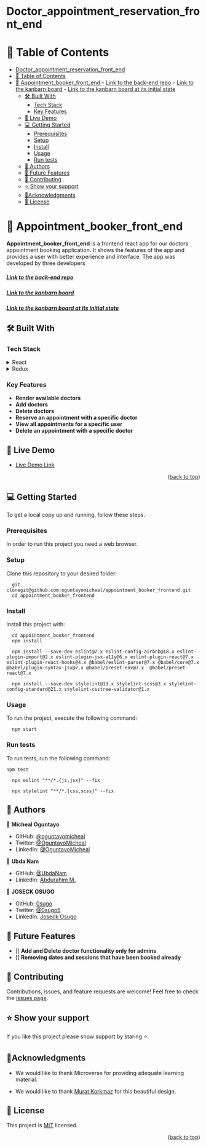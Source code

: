 # Doctor_appointment_reservation_front_end

<a name="readme-top"></a>

# 📗 Table of Contents
- [Doctor\_appointment\_reservation\_front\_end](#doctor_appointment_reservation_front_end)
- [📗 Table of Contents](#-table-of-contents)
- [📖 Appointment\_booker\_front\_end ](#-appointment_booker_front_end-)
        - [Link to the back-end repo](#link-to-the-back-end-repo)
        - [Link to the kanbarn board](#link-to-the-kanbarn-board)
        - [Link to the kanbarn board at its initial state](#link-to-the-kanbarn-board-at-its-initial-state)
  - [🛠 Built With ](#-built-with-)
    - [Tech Stack ](#tech-stack-)
    - [Key Features ](#key-features-)
  - [🚀 Live Demo ](#-live-demo-)
  - [💻 Getting Started ](#-getting-started-)
    - [Prerequisites](#prerequisites)
    - [Setup](#setup)
    - [Install](#install)
    - [Usage](#usage)
    - [Run tests](#run-tests)
  - [👥 Authors ](#-authors-)
  - [🔭 Future Features ](#-future-features-)
  - [🤝 Contributing ](#-contributing-)
  - [⭐️ Show your support ](#️-show-your-support-)
  - [🙏Acknowledgments ](#acknowledgments-)
  - [📝 License ](#-license-)

# 📖 Appointment_booker_front_end <a name="about-project"></a>

**Appointment_booker_front_end** is a frontend react app for our doctors appointment booking application. It shows the features of the app and provides a user with better experience and interface. The app was developed by three developers

##### [Link to the back-end repo](https://github.com/0sugo/appointment_booker_backend.git)

##### [Link to the kanbarn board](https://github.com/0sugo/appointment_booker_backend/projects/1)

##### [Link to the kanbarn board at its initial state](./public/kanban%20board.png)

## 🛠 Built With <a name="built-with"></a>

### Tech Stack <a name="tech-stack"></a>

<details>
  <summary>React</summary>
  <ul>
    <li><a>https://react.org/</a></li>
  </ul>
</details>

<details>
  <summary>Redux</summary>
  <ul>
    <li><a>https://redux.js.org/</a></li>
  </ul>
</details>

### Key Features <a name="key-features"></a>

- **Render available doctors**
- **Add doctors**
- **Delete doctors**
- **Reserve an appointment with a specific doctor**
- **View all appointments for a specific user**
- **Delete an appointment with a specific doctor**


## 🚀 Live Demo <a name="live-demo"></a>

- [Live Demo Link](https://bookdoctorsappointments.onrender.com/)

<p align="right">(<a href="#readme-top">back to top</a>)</p>


## 💻 Getting Started <a name="getting-started"></a>

To get a local copy up and running, follow these steps.

### Prerequisites

In order to run this project you need a web browser.

### Setup

Clone this repository to your desired folder:

```
  git clonegit@github.com:oguntayomicheal/appointment_booker_frontend.git
  cd appointment_booker_frontend
```

### Install

Install this project with:

```
  cd appointment_booker_frontend
  npm install
```
```
  npm install --save-dev eslint@7.x eslint-config-airbnb@18.x eslint-plugin-import@2.x eslint-plugin-jsx-a11y@6.x eslint-plugin-react@7.x eslint-plugin-react-hooks@4.x @babel/eslint-parser@7.x @babel/core@7.x  @babel/plugin-syntax-jsx@7.x @babel/preset-env@7.x  @babel/preset-react@7.x
```
```
  npm install --save-dev stylelint@13.x stylelint-scss@3.x stylelint-config-standard@21.x stylelint-csstree-validator@1.x
```

### Usage

To run the project, execute the following command:

```
  npm start
```

### Run tests

To run tests, run the following command:

```
npm test
```
```
  npx eslint "**/*.{js,jsx}" --fix
```
```
  npx stylelint "**/*.{css,scss}" --fix
```


## 👥 Authors <a name="authors"></a>

👤 **Micheal Oguntayo**

- GitHub: [@oguntayomicheal](https://github.com/oguntayomicheal)
- Twitter: [@OguntayoMicheal](https://twitter.com/Oguns_micky)
- LinkedIn: [@OguntayoMicheal](https://www.linkedin.com/in/ogunsmicky/)

👤 **Ubda Nam**

- GitHub: [@UbdaNam](https://github.com/UbdaNam)
- LinkedIn: [Abdurahim M.](linkedin.com/in/abdurahim-miftah)

👤 **JOSECK OSUGO**

- GitHub: [0sugo](https://github.com/0sugo)
- Twitter: [@0sugo5](https://twitter.com/osugo5)
- LinkedIn: [Joseck Osugo](https://www.linkedin.com/in/joseck-osugo/)



## 🔭 Future Features <a name="future-features"></a>

- [] **Add and Delete doctor functionality only for admins**
- [] **Removing dates and sessions that have been booked already**


## 🤝 Contributing <a name="contributing"></a>

Contributions, issues, and feature requests are welcome!
Feel free to check the [issues page](https://github.com/oguntayomicheal/appointment_booker_frontend/issues).

## ⭐️ Show your support <a name="support"></a>

If you like this project please show support by staring :star:️.


## 🙏Acknowledgments <a name="acknowledgements"></a>

* We would like to thank Microverse for providing adequate learning material.

* We would like to thank [Murat Korkmaz](https://www.behance.net/gallery/26425031/Vespa-Responsive-Redesign) for this beautiful design.


## 📝 License <a name="license"></a>

This project is [MIT](./LICENSE) licensed.

<p align="right">(<a href="#readme-top">back to top</a>)</p>
